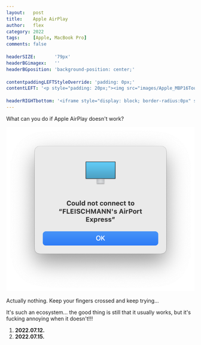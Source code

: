 ```yaml
---
layout:   post
title:    Apple AirPlay
author:   flex
category: 2022
tags:     [Apple, MacBook Pro]
comments: false

headerSIZE:       '79px'
headerBGimagex:   ''
headerBGposition: 'background-position: center;'

contentpaddingLEFTStyleOverride: 'padding: 0px;'
contentLEFT: '<p style="padding: 20px;"><img src="images/Apple_MBP16Touch-Silver-2019_nobg.png"></p>'

headerRIGHTbottom: '<iframe style="display: block; border-radius:0px" src="https://open.spotify.com/embed/track/5mJ9BADY9P2wjeHgWgLvOz?utm_source=generator" width="100%" height="80" frameBorder="0" allowfullscreen="" allow="autoplay; clipboard-write; encrypted-media; fullscreen; picture-in-picture"></iframe>'
---
```


What can you do if Apple AirPlay doesn't work?

<img src="images/Apple_AirPlay_error.png">

Actually nothing. Keep your fingers crossed and keep trying...

It's such an ecosystem... the good thing is still that it usually works, but it's fucking annoying when it doesn't!!!

1. **2022.07.12.**
2. **2022.07.15.**
